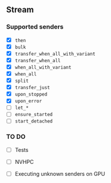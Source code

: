 ## Stream

### Supported senders

- [x] `then`
- [x] `bulk`
- [x] `transfer_when_all_with_variant`
- [x] `transfer_when_all`
- [x] `when_all_with_variant`
- [x] `when_all`
- [x] `split`
- [x] `transfer_just`
- [x] `upon_stopped`
- [x] `upon_error`
- [ ] `let_*`
- [ ] `ensure_started`
- [ ] `start_detached`

### TO DO

- [ ] Tests
- [ ] NVHPC
- [ ] Executing unknown senders on GPU

